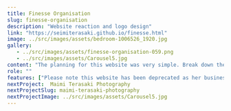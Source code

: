 ```yaml
---
title: Finesse Organisation
slug: finesse-organisation
description: "Website reaction and logo design"
link: "https://seimiterasaki.github.io/finesse.html"
image: ../src/images/assets/bedroom-1006526_1920.jpg
gallery:
   - ../src/images/assets/finesse-organisation-059.png
   - ../src/images/assets/Carousel5.jpg
content: "The planning for this website was very simple. Break down the pages of content into separate parts with pictures, backgrounds and animation. I integrated MailChimp for automation and easy email marketing, as well as social media sharing.Please note this website has been deprecated as her business is now closed."
role: ""
features: ["Please note this website has been deprecated as her business is now closed. The website is now being hosted on my Guthub pages."] 
nextProject:  Maimi Terasaki Photography
nextProjectSlug: maimi-terasaki-photography
nextProjectImage: ../src/images/assets/Carousel5.jpg
---
```


